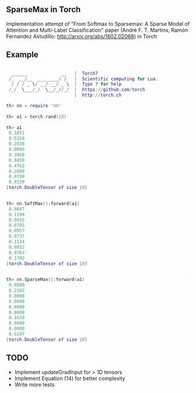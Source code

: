 ## SparseMax in Torch

Implementation attempt of "From Softmax to Sparsemax: A Sparse Model of Attention and Multi-Label Classification" paper (André F. T. Martins, Ramón Fernandez Astudillo: http://arxiv.org/abs/1602.02068) in Torch

## Example

```lua

  ______             __   |  Torch7
 /_  __/__  ________/ /   |  Scientific computing for Lua.
  / / / _ \/ __/ __/ _ \  |  Type ? for help
 /_/  \___/_/  \__/_//_/  |  https://github.com/torch
                          |  http://torch.ch

th> nn = require 'nn'
                                                                      [0.0000s]
th> a1 = torch.rand(10)
                                                                      [0.0001s]
th> a1
 0.1851
 0.5324
 0.2838
 0.0006
 0.3066
 0.0450
 0.4762
 0.2809
 0.0798
 0.9339
[torch.DoubleTensor of size 10]

                                                                      [0.0001s]
th> nn.SoftMax():forward(a1)
 0.0847
 0.1199
 0.0935
 0.0705
 0.0957
 0.0737
 0.1134
 0.0932
 0.0763
 0.1792
[torch.DoubleTensor of size 10]

                                                                      [0.0058s]
th> nn.SparseMax():forward(a1)
 0.0000
 0.2182
 0.0000
 0.0000
 0.0000
 0.0000
 0.1620
 0.0000
 0.0000
 0.6197
[torch.DoubleTensor of size 10]
```

## TODO

- Implement updateGradInput for > 1D tensors
- Implement Equation (14) for better complexity
- Write more tests
